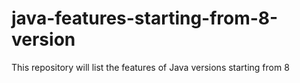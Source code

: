 # java-features-starting-from-8-version
This repository will list the features of Java versions starting from 8
